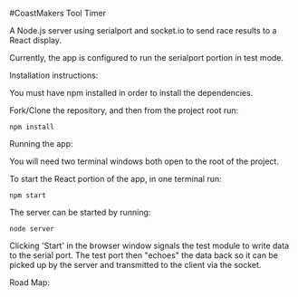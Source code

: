 #CoastMakers Tool Timer

A Node.js server using serialport and socket.io to send race results to a React display.

Currently, the app is configured to run the serialport portion in test mode.

Installation instructions:

You must have npm installed in order to install the dependencies.

Fork/Clone the repository, and then from the project root run:

```
npm install
```

Running the app:

You will need two terminal windows both open to the root of the project.

To start the React portion of the app, in one terminal run:

```
npm start
```

The server can be started by running:

```
node server
```

Clicking 'Start' in the browser window signals the test module to write data to the serial port. The test port then "echoes" the data back so it can be picked up by the server and transmitted to the client via the socket.

Road Map:
